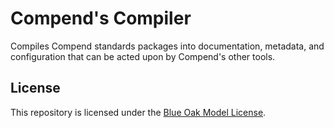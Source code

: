 # Compend's Compiler

Compiles Compend standards packages into documentation, metadata, and configuration that can be acted upon by Compend's other tools.

## License

This repository is licensed under the [Blue Oak Model License](./LICENSE.md).

[compend-org]: https://github.com/compend
